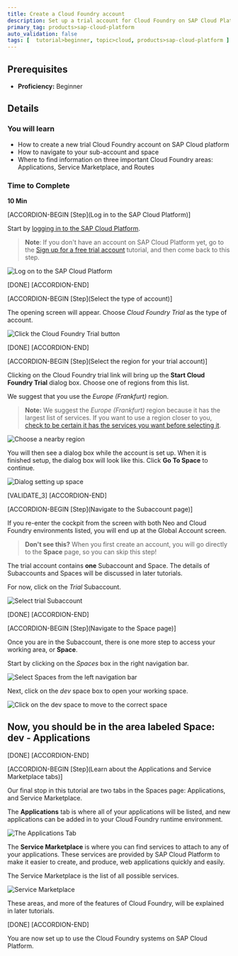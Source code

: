 ```yaml
---
title: Create a Cloud Foundry account
description: Set up a trial account for Cloud Foundry on SAP Cloud Platform
primary_tag: products>sap-cloud-platform
auto_validation: false
tags: [  tutorial>beginner, topic>cloud, products>sap-cloud-platform ]
---
```


## Prerequisites  
 - **Proficiency:** Beginner

## Details
### You will learn  
 - How to create a new trial Cloud Foundry account on SAP Cloud platform
 - How to navigate to your sub-account and space
 - Where to find information on three important Cloud Foundry areas:  Applications, Service Marketplace, and Routes


### Time to Complete
**10 Min**

[ACCORDION-BEGIN [Step](Log in to the SAP Cloud Platform)]

Start by [logging in to the SAP Cloud Platform](https://account.hanatrial.ondemand.com/).

> **Note**: If you don't have an account on SAP Cloud Platform yet, go to the [Sign up for a free trial account](https://www.sap.com/developer/tutorials/hcp-create-trial-account.html) tutorial, and then come back to this step.

![Log on to the SAP Cloud Platform](1c.png)

[DONE]
[ACCORDION-END]

[ACCORDION-BEGIN [Step](Select the type of account)]

The opening screen will appear.  Choose _Cloud Foundry Trial_ as the type of account.

![Click the Cloud Foundry Trial button](2a.png)

[DONE]
[ACCORDION-END]

[ACCORDION-BEGIN [Step](Select the region for your trial account)]

Clicking on the Cloud Foundry trial link will bring up the __Start Cloud Foundry Trial__ dialog box.  Choose one of regions from this list.    

We suggest that you use the _Europe (Frankfurt)_ region.  

> **Note:**
> We suggest the _Europe (Frankfurt)_ region because it has the largest list of services.  If you want to use a region closer to you, [check to be certain it has the services you want before selecting it](https://help.sap.com/doc/aa1ccd10da6c4337aa737df2ead1855b/Cloud/en-US/3b642f68227b4b1398d2ce1a5351389a.html?3b642f68227b4b1398d2ce1a5351389a.html).

![Choose a nearby region](2b.png)

You will then see a dialog box while the account is set up.  When it is finished setup, the dialog box will look like this.  Click **Go To Space** to continue.

![Dialog setting up space](2c.png)

[VALIDATE_3]
[ACCORDION-END]

[ACCORDION-BEGIN [Step](Navigate to the Subaccount page)]

If you re-enter the cockpit from the screen with both Neo and Cloud Foundry environments listed, you will end up at the Global Account screen.

> **Don't see this?** When you first create an account, you will go directly to the **Space** page, so you can skip this step!

The trial account contains **one** Subaccount and Space.  The details of Subaccounts and Spaces will be discussed in later tutorials.

For now, click on the _Trial_ Subaccount.

![Select trial Subaccount](4.png)

[DONE]
[ACCORDION-END]

[ACCORDION-BEGIN [Step](Navigate to the Space page)]

Once you are in the Subaccount, there is one more step to access your working area, or **Space**.  

Start by clicking on the _Spaces_ box in the right navigation bar.

![Select Spaces from the left navigation bar](5a.png)

Next, click on the _dev_ space box to open your working space.

![Click on the dev space to move to the correct space](5b.png)

Now, you should be in the area labeled **Space: dev - Applications**
---
[DONE]
[ACCORDION-END]

[ACCORDION-BEGIN [Step](Learn about the Applications and Service Marketplace tabs)]

Our final stop in this tutorial are two tabs in the Spaces page: Applications, and Service Marketplace.

The **Applications** tab is where all of your applications will be listed, and new applications can be added in to your Cloud Foundry runtime environment.  

![The Applications Tab](6a.png)

The **Service Marketplace** is where you can find services to attach to any of your applications.  These services are provided by SAP Cloud Platform to make it easier to create, and produce, web applications quickly and easily.

The Service Marketplace is the list of all possible services.

![Service Marketplace](6b.png)

These areas, and more of the features of Cloud Foundry, will be explained in later tutorials.

[DONE]
[ACCORDION-END]

You are now set up to use the Cloud Foundry systems on SAP Cloud Platform.
